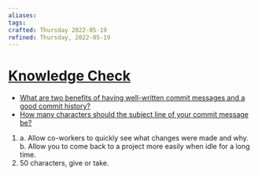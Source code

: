 ```yaml
---
aliases:
tags:
crafted: Thursday 2022-05-19
refined: Thursday, 2022-05-19
---
```


# [Knowledge Check](https://www.theodinproject.com/lessons/foundations-commit-messages#knowledge-check)

- [What are two benefits of having well-written commit messages and a good commit history?](https://cbea.ms/git-commit/#intro)
- [How many characters should the subject line of your commit message be?](https://cbea.ms/git-commit/#limit-50)

1. a. Allow co-workers to quickly see what changes were made and why.
	b. Allow you to come back to a project more easily when idle for a long time.
2. 50 characters, give or take.
